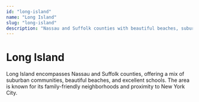 ```yaml
---
id: "long-island"
name: "Long Island"
slug: "long-island"
description: "Nassau and Suffolk counties with beautiful beaches, suburban communities, and excellent schools."
---
```


# Long Island

Long Island encompasses Nassau and Suffolk counties, offering a mix of suburban communities, beautiful beaches, and excellent schools. The area is known for its family-friendly neighborhoods and proximity to New York City. 